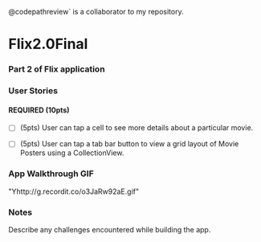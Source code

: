 @codepathreview` is a collaborator to my repository.

# Flix2.0Final
### Part 2 of Flix application 


### User Stories

#### REQUIRED (10pts)
- [ ] (5pts) User can tap a cell to see more details about a particular movie.
- [ ] (5pts) User can tap a tab bar button to view a grid layout of Movie Posters using a CollectionView.



### App Walkthrough GIF


"Yhttp://g.recordit.co/o3JaRw92aE.gif"

### Notes
Describe any challenges encountered while building the app.
